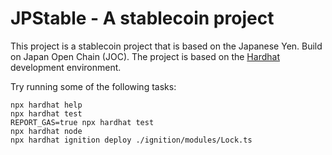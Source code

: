 # JPStable - A stablecoin project

This project is a stablecoin project that is based on the Japanese Yen. Build on Japan Open Chain (JOC).
 The project is based on the [Hardhat](https://hardhat.org) development environment.

Try running some of the following tasks:

```shell
npx hardhat help
npx hardhat test
REPORT_GAS=true npx hardhat test
npx hardhat node
npx hardhat ignition deploy ./ignition/modules/Lock.ts
```
